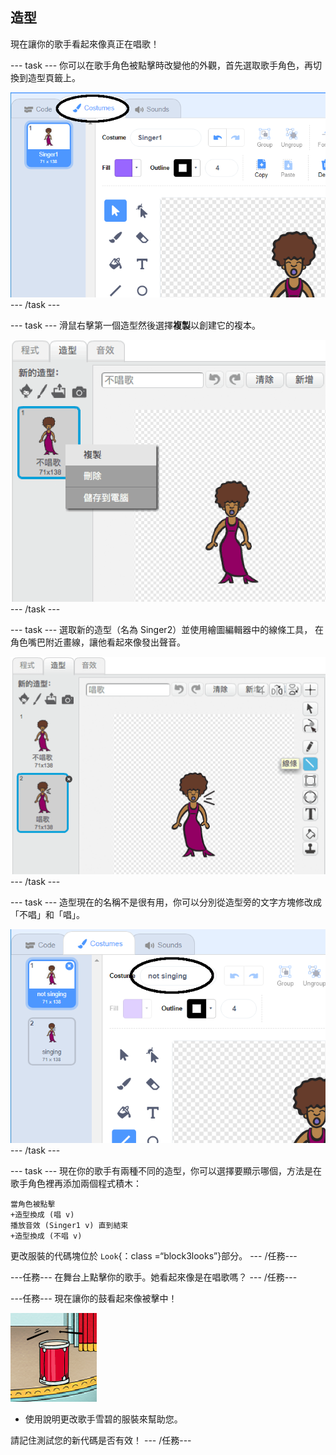 ## 造型

現在讓你的歌手看起來像真正在唱歌！

\--- task \--- 你可以在歌手角色被點擊時改變他的外觀，首先選取歌手角色，再切換到造型頁籤上。

![截圖](images/band-singer-costume-annotated.png) \--- /task \---

\--- task \--- 滑鼠右擊第一個造型然後選擇**複製**以創建它的複本。

![截圖](images/band-singer-duplicate.png) \--- /task \---

\--- task \--- 選取新的造型（名為 Singer2）並使用繪圖編輯器中的線條工具， 在角色嘴巴附近畫線，讓他看起來像發出聲音。

![截圖](images/band-singer-click.png) \--- /task \---

\--- task \--- 造型現在的名稱不是很有用，你可以分別從造型旁的文字方塊修改成「不唱」和「唱」。

![截圖](images/band-singer-name-annotated.png) \--- /task \---

\--- task \--- 現在你的歌手有兩種不同的造型，你可以選擇要顯示哪個，方法是在歌手角色裡再添加兩個程式積木：

```blocks3
當角色被點擊
+造型換成 (唱 v)
播放音效 (Singer1 v) 直到結束
+造型換成 (不唱 v)
```

更改服裝的代碼塊位於 `Look`{：class =“block3looks”}部分。 \--- /任務\---

\---任務\--- 在舞台上點擊你的歌手。她看起來像是在唱歌嗎？ \--- /任務\---

\---任務\--- 現在讓你的鼓看起來像被擊中！

![截圖](images/band-drum-final.png)

- 使用說明更改歌手雪碧的服裝來幫助您。

請記住測試您的新代碼是否有效！ \--- /任務\---